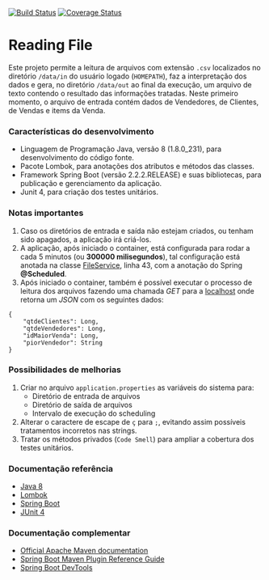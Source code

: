 [![Build Status](https://travis-ci.com/jccorreacouto/readingfile.svg?branch=master)](https://travis-ci.com/jccorreacouto/readingfile)
[![Coverage Status](https://coveralls.io/repos/github/jccorreacouto/readingfile/badge.svg?branch=master)](https://coveralls.io/github/jccorreacouto/readingfile?branch=master)

# Reading File
Este projeto permite a leitura de arquivos com extensão ``.csv`` localizados no diretório ``/data/in`` do usuário logado (``HOMEPATH``), 
faz a interpretação dos dados e gera, no diretório ``/data/out`` ao final da execução, um arquivo de texto contendo o resultado das informações
tratadas.
Neste primeiro momento, o arquivo de entrada contém dados de Vendedores, de Clientes, de Vendas e items da Venda.

### Características do desenvolvimento
* Linguagem de Programação Java, versão 8 (1.8.0_231), para desenvolvimento do código fonte.
* Pacote Lombok, para anotações dos atributos e métodos das classes.
* Framework Spring Boot (versão 2.2.2.RELEASE) e suas bibliotecas, para publicação e gerenciamento da aplicação.
* Junit 4, para criação dos testes unitários.

### Notas importantes
1. Caso os diretórios de entrada e saída não estejam criados, ou tenham sido apagados, a aplicação irá criá-los.
2. A aplicação, após iniciado o container, está configurada para rodar a cada 5 minutos (ou **300000 milisegundos**), 
tal configuração está anotada na classe [FileService](/src/main/java/com/testedev/readingfile/service/FileService.java), 
linha 43, com a anotação do Spring **@Scheduled**.
3. Após iniciado o container, também é possível executar o processo de leitura dos arquivos fazendo uma chamada *GET* 
para a [localhost](http://localhost:8080/vendas/extrato) onde retorna um *JSON* com os seguintes dados:
```
{
    "qtdeClientes": Long,
    "qtdeVendedores": Long,
    "idMaiorVenda": Long,
    "piorVendedor": String
}
```

### Possibilidades de melhorias
1. Criar no arquivo ``application.properties`` as variáveis do sistema para:
    * Diretório de entrada de arquivos
    * Diretório de saída de arquivos
    * Intervalo de execução do scheduling  
2. Alterar o caractere de escape de ``ç`` para ``;``, evitando assim possíveis tratamentos incorretos nas strings.
3. Tratar os métodos privados (``Code Smell``) para ampliar a cobertura dos testes unitários.

### Documentação referência

* [Java 8](https://docs.oracle.com/javase/8/docs/)
* [Lombok](https://projectlombok.org/)
* [Spring Boot](https://docs.spring.io/spring-boot/docs/2.2.2.RELEASE/reference/html/getting-started.html)
* [JUnit 4](https://junit.org/junit4/)

### Documentação complementar
* [Official Apache Maven documentation](https://maven.apache.org/guides/index.html)
* [Spring Boot Maven Plugin Reference Guide](https://docs.spring.io/spring-boot/docs/2.2.2.RELEASE/maven-plugin/)
* [Spring Boot DevTools](https://docs.spring.io/spring-boot/docs/2.2.2.RELEASE/reference/htmlsingle/#using-boot-devtools)

